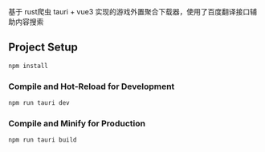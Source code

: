 基于 rust爬虫 tauri + vue3 实现的游戏外置聚合下载器，使用了百度翻译接口辅助内容搜索

## Project Setup

```sh
npm install
```

### Compile and Hot-Reload for Development

```sh
npm run tauri dev
```

### Compile and Minify for Production

```sh
npm run tauri build
```